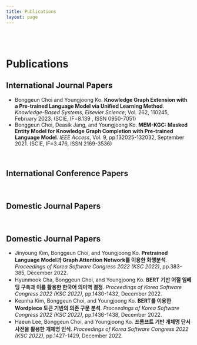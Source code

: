 ```yaml
---
title: Publications
layout: page
---
```

<br><br>

# Publications

<h2>International Journal Papers</h2>
<ul class="international-journal-paper-list">
	<li>Bonggeun Choi and Youngjoong Ko. <strong>Knowledge Graph Extension with a Pre-trained Language Model via Unified Learning Method</strong>. <em>Knowledge-Based Systems</em>, <em>Elsevier Science</em>, Vol. 262, 110245, February 2023. (SCIE, IF=8.139 , ISSN 0950-7051)</li>
	<li>Bonggeun Choi, Deasik Jang, and Youngjoong Ko. <strong>MEM-KGC: Masked Entity Model for Knowledge Graph Completion with Pre-trained Language Model</strong>. <em>IEEE Access</em>, Vol. 9, pp.132025-132032, September 2021. (SCIE, IF=3.476, ISSN 2169-3536)</li>
</ul>
<br>
<h2>International Conference Papers</h2>
<ul class="international-conference-paper-list">
</ul>
<br>
<h2>Domestic Journal Papers</h2>
<ul class="domestic-journal-paper-list">
</ul>
<br>
<h2>Domestic Journal Papers</h2>
<ul class="domestic-conference-paper-list">
	<li>Jinyoung Kim, Bonggeun Choi, and Youngjoong Ko. <strong>Pretrained Language Model과 Graph Attention Network를 이용한 화행분석</strong>. <em>Proceedings of Korea Software Congress 2022 (KSC 2022)</em>, pp.383-385, December 2022.</li>
	<li>Hyunmook Cha, Bonggeun Choi, and Youngjoong Ko. <strong>BERT 기반 어절 임베딩 구축과 이를 활용한 한국어 의미역 결정</strong>. <em>Proceedings of Korea Software Congress 2022 (KSC 2022)</em>, pp.1430-1432, December 2022.</li>
	<li>Keunha Kim, Bonggeun Choi, and Youngjoong Ko. <strong>BERT를 이용한 Wordpiece 토큰 기반의 의존 구문 분석</strong>. <em>Proceedings of Korea Software Congress 2022 (KSC 2022)</em>, pp.1436-1438, December 2022.</li>
	<li>Haeun Lee, Bonggeun Choi, and Youngjoong Ko. <strong>프롬프트 기반 개체명 단서 사전을 활용한 개체명 인식</strong>. <em>Proceedings of Korea Software Congress 2022 (KSC 2022)</em>, pp.1427-1429, December 2022.</li>
</ul>
